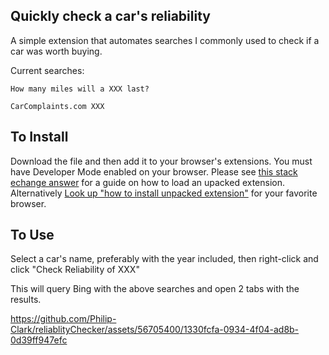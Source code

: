 ## Quickly check a car's reliability
A simple extension that automates searches I commonly used to check if a car was worth buying.

Current searches:

` How many miles will a XXX last? `

` CarComplaints.com XXX `

## To Install

Download the file and then add it to your browser's extensions.
You must have Developer Mode enabled on your browser. Please see [this stack echange answer](https://superuser.com/questions/247651/how-does-one-install-an-extension-for-chrome-browser-from-the-local-file-system) for a guide on how to load an upacked extension. 
Alternatively [Look up "how to install unpacked extension"](https://www.google.com/search?q=how%20to%20install%20unpacked%20extension) for your favorite browser.

## To Use

Select a car's name, preferably with the year included, then right-click and click "Check Reliability of XXX"

This will query Bing with the above searches and open 2 tabs with the results.




https://github.com/Philip-Clark/reliablityChecker/assets/56705400/1330fcfa-0934-4f04-ad8b-0d39ff947efc

